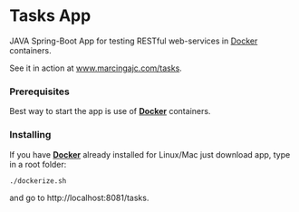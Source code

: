# Tasks App 

JAVA Spring-Boot App for testing RESTful web-services in [Docker](www.docker.com) containers. 

See it in action at www.marcingajc.com/tasks.

### Prerequisites

Best way to start the app is use of <b>[Docker](https://docs.docker.com/engine/installation/)</b> containers. 

### Installing

If you have <b>[Docker](https://docs.docker.com/engine/installation/)</b> already installed for Linux/Mac just download app, type in a root folder:

```
./dockerize.sh 
```
and go to http://localhost:8081/tasks.




